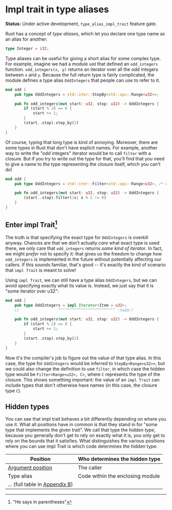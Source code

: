 # Impl trait in type aliases

**Status:** Under active development, `type_alias_impl_trait` feature gate.

Rust has a concept of *type aliases*, which let you declare one type name as an alias for another:

```rust
type Integer = i32;
```

Type aliases can be useful for giving a short alias for some complex type. For example, imagine we had a module `odd` that defined an `odd_integers` function. `odd_integers(x, y)` returns an iterator over all the odd integers between `x` and `y`. Because the full return type is fairly complicated, the module defines a type alias `OddIntegers` that people can use to refer to it.

```rust
mod odd {
    pub type OddIntegers = std::iter::StepBy<std::ops::Range<u32>>;

    pub fn odd_integers(mut start: u32, stop: u32) -> OddIntegers {
        if (start % 2) == 0 {
            start += 1;
        }
        (start..stop).step_by(2)
    }
}
```

Of course, typing that long type is kind of annoying. Moreover, there are some types in Rust that don't have explicit names. For example, another way to write the "odd integers" iterator would be to call `filter` with a closure. But if you try to write out the type for that, you'll find that you need to give a name to the type representing the closure itself, which you can't do!

```rust
mod odd {
    pub type OddIntegers = std::iter::Filter<std::ops::Range<u32>, /* what goes here? */>;

    pub fn odd_integers(mut start: u32, stop: u32) -> OddIntegers {
        (start..stop).filter(|x| x % 2 != 0)
    }
}
```

## Enter impl Trait[^paren]

[^paren]: "He says in parentheses"

The truth is that specifying the exact type for `OddIntegers` is overkill anyway. Chances are that we don't actually *care* what exact type is used there, we only care that `odd_integers` returns *some kind of iterator*. In fact, we might *prefer* not to specify it: that gives us the freedom to change how `odd_integers` is implemented in the future without potentially affecting our callers. If this sounds familiar, that's good -- it's exactly the kind of scenario that `impl Trait` is meant to solve!

Using `impl Trait`, we can still have a type alias `OddIntegers`, but we can avoid specifying exactly what its value is. Instead, we just say that it is "some iterator over u32":

```rust
mod odd {
    pub type OddIntegers = impl Iterator<Item = u32>;
    //                 ^^^^^^^^^^^^^^^^^^^^^^^^^ :tada:!

    pub fn odd_integers(mut start: u32, stop: u32) -> OddIntegers {
        if (start % 2) == 0 {
            start += 1;
        }
        (start..stop).step_by(2)
    }
}
```

Now it's the compiler's job to figure out the value of that type alias. In this case, the type for `OddIntegers` would be inferred to `StepBy<Range<u32>>`, but we could also change the definition to use `filter`, in which case the hidden type would be `Filter<Range<u32>, C>`, where `C` represents the type of the closure. This shows something important: the value of an `impl Trait` can include types that don't otherwise have names (in this case, the closure type `C`).

## Hidden types

You can see that impl trait behaves a bit differently depending on where you use it. What all positions have in common is that they stand in for "some type that implements the given trait". We call that type the *hidden type*, because you generally don't get to rely on exactly what it is, you only get to rely on the bounds that it satisfies. What distinguishes the various positions where you can use impl Trait is which code determines the hidden type:

| Position                         | Who determines the hidden type   |
| -------------------------------- | -------------------------------- |
| [Argument position][apit]        | The caller                       |
| Type alias                       | Code within the enclosing module |
| ... (full table in [Appendix B]) |                                  |

[apit]: ./apit.md
[Appendix B]: ./where_ok.md

